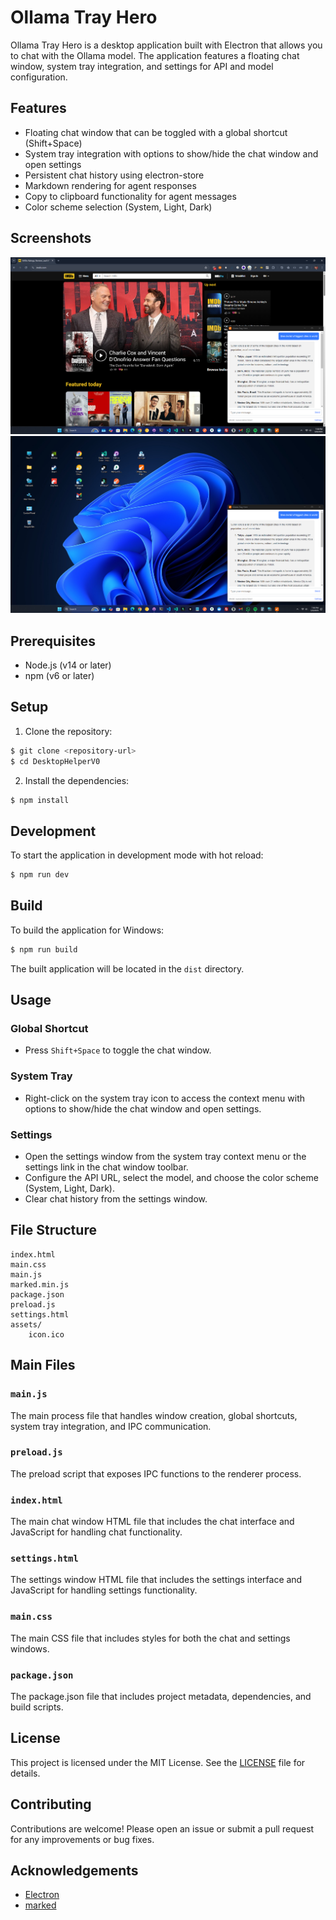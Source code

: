 # Ollama Tray Hero

Ollama Tray Hero is a desktop application built with Electron that allows you to chat with the Ollama model. The application features a floating chat window, system tray integration, and settings for API and model configuration.

## Features

- Floating chat window that can be toggled with a global shortcut (Shift+Space)
- System tray integration with options to show/hide the chat window and open settings
- Persistent chat history using electron-store
- Markdown rendering for agent responses
- Copy to clipboard functionality for agent messages
- Color scheme selection (System, Light, Dark)

## Screenshots

![Screenshot](assets/screenshot-01.png)
![Screenshot](assets/screenshot-02.png)

## Prerequisites

- Node.js (v14 or later)
- npm (v6 or later)

## Setup

1. Clone the repository:

```sh
$ git clone <repository-url>
$ cd DesktopHelperV0
```

2. Install the dependencies:

```sh
$ npm install
```

## Development

To start the application in development mode with hot reload:

```sh
$ npm run dev
```

## Build

To build the application for Windows:

```sh
$ npm run build
```

The built application will be located in the `dist` directory.

## Usage

### Global Shortcut

- Press `Shift+Space` to toggle the chat window.

### System Tray

- Right-click on the system tray icon to access the context menu with options to show/hide the chat window and open settings.

### Settings

- Open the settings window from the system tray context menu or the settings link in the chat window toolbar.
- Configure the API URL, select the model, and choose the color scheme (System, Light, Dark).
- Clear chat history from the settings window.

## File Structure

```
index.html
main.css
main.js
marked.min.js
package.json
preload.js
settings.html
assets/
    icon.ico
```

## Main Files

### `main.js`

The main process file that handles window creation, global shortcuts, system tray integration, and IPC communication.

### `preload.js`

The preload script that exposes IPC functions to the renderer process.

### `index.html`

The main chat window HTML file that includes the chat interface and JavaScript for handling chat functionality.

### `settings.html`

The settings window HTML file that includes the settings interface and JavaScript for handling settings functionality.

### `main.css`

The main CSS file that includes styles for both the chat and settings windows.

### `package.json`

The package.json file that includes project metadata, dependencies, and build scripts.

## License

This project is licensed under the MIT License. See the [LICENSE](LICENSE) file for details.

## Contributing

Contributions are welcome! Please open an issue or submit a pull request for any improvements or bug fixes.

## Acknowledgements

- [Electron](https://www.electronjs.org/)
- [marked](https://marked.js.org/)
